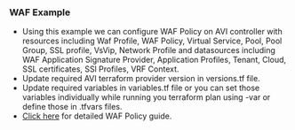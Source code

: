 ### WAF Example
* Using this example we can configure WAF Policy on AVI controller with resources including Waf Profile, WAF Policy, Virtual Service, Pool, Pool Group, SSL profile, VsVip, Network Profile and datasources including WAF Application Signature Provider, Application Profiles, Tenant, Cloud, SSL certificates, SSl Profiles, VRF Context.
* Update required AVI terraform provider version in versions.tf file.
* Update required variables in variables.tf file or you can set those variables individually while running you terraform plan using -var or define those in .tfvars files.
* [Click here](https://avinetworks.com/docs/20.1/waf-policy/) for detailed WAF Policy guide.
